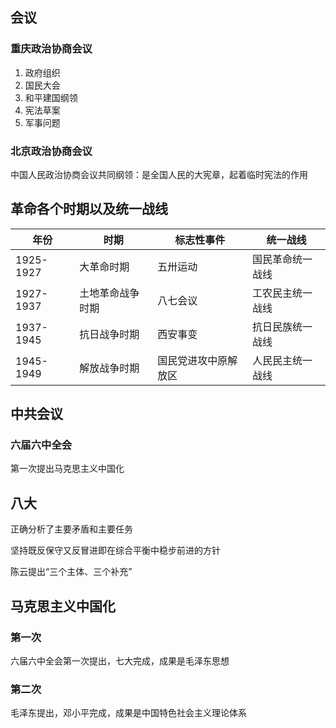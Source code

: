## 会议
### 重庆政治协商会议
1. 政府组织
2. 国民大会
3. 和平建国纲领
4. 宪法草案
5. 军事问题
### 北京政治协商会议
中国人民政治协商会议共同纲领：是全国人民的大宪章，起着临时宪法的作用

## 革命各个时期以及统一战线
年份        |时期           |标志性事件         |统一战线
------------|--------------|------------------|--------------
1925-1927   |大革命时期     |五卅运动           |国民革命统一战线
1927-1937   |土地革命战争时期|八七会议          |工农民主统一战线
1937-1945   |抗日战争时期   |西安事变           |抗日民族统一战线
1945-1949   |解放战争时期   |国民党进攻中原解放区|人民民主统一战线

## 中共会议
### 六届六中全会
第一次提出马克思主义中国化
## 八大
正确分析了主要矛盾和主要任务

坚持既反保守又反冒进即在综合平衡中稳步前进的方针

陈云提出“三个主体、三个补充”
##
## 马克思主义中国化
### 第一次
六届六中全会第一次提出，七大完成，成果是毛泽东思想

### 第二次
毛泽东提出，邓小平完成，成果是中国特色社会主义理论体系